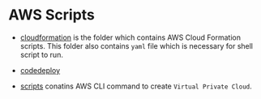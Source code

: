 # AWS Scripts

* [cloudformation](https://github.com/nitin-prince/csye6225-fall2018/tree/master/infrastructure/aws/cloudformation) is the folder which contains AWS Cloud Formation scripts. This folder also contains `yaml` file which is necessary for shell script to run.

* [codedeploy](https://github.com/nitin-prince/csye6225-fall2018/tree/master/infrastructure/aws/codedeploy)

* [scripts](https://github.com/nitin-prince/csye6225-fall2018/tree/master/infrastructure/aws/scripts) conatins AWS CLI command to create `Virtual Private Cloud`. 

